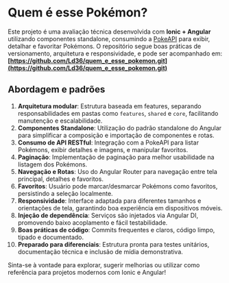 # Quem é esse Pokémon?

Este projeto é uma avaliação técnica desenvolvida com **Ionic + Angular** utilizando componentes standalone, consumindo a [PokeAPI](https://pokeapi.co/) para exibir, detalhar e favoritar Pokémons. O repositório segue boas práticas de versionamento, arquitetura e responsividade, e pode ser acompanhado em:  
**[https://github.com/Ld36/quem_e_esse_pokemon.git](https://github.com/Ld36/quem_e_esse_pokemon.git)**

## Abordagem e padrões

1. **Arquitetura modular**: Estrutura baseada em features, separando responsabilidades em pastas como `features`, `shared` e `core`, facilitando manutenção e escalabilidade.
2. **Componentes Standalone**: Utilização do padrão standalone do Angular para simplificar a composição e importação de componentes e rotas.
3. **Consumo de API RESTful**: Integração com a PokeAPI para listar Pokémons, exibir detalhes e imagens, e manipular favoritos.
4. **Paginação**: Implementação de paginação para melhor usabilidade na listagem dos Pokémons.
5. **Navegação e Rotas**: Uso do Angular Router para navegação entre tela principal, detalhes e favoritos.
6. **Favoritos**: Usuário pode marcar/desmarcar Pokémons como favoritos, persistindo a seleção localmente.
7. **Responsividade**: Interface adaptada para diferentes tamanhos e orientações de tela, garantindo boa experiência em dispositivos móveis.
8. **Injeção de dependência**: Serviços são injetados via Angular DI, promovendo baixo acoplamento e fácil testabilidade.
9. **Boas práticas de código**: Commits frequentes e claros, código limpo, tipado e documentado.
10. **Preparado para diferenciais**: Estrutura pronta para testes unitários, documentação técnica e inclusão de mídia demonstrativa.

Sinta-se à vontade para explorar, sugerir melhorias ou utilizar como referência para projetos modernos com Ionic e Angular!
